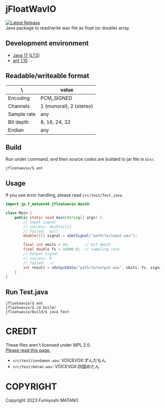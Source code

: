# jFloatWavIO
[![Latest Release](https://gitlab.com/f-matano44/jfloatwavio/-/badges/release.svg)](https://gitlab.com/f-matano44/jfloatwavio/-/releases)  
Java package to read/write wav file as float (or double) array.

## Development environment
* [Java 17 (LTS)](https://adoptium.net/temurin/releases/?version=17)
* [ant 1.10](https://ant.apache.org/bindownload.cgi)

## Readable/writeable format
| \ |value|
|---|-----|
|Encoding|PCM_SIGNED|
|Channels|1 (monoral), 2 (stereo)|
|Sample rate|any|
|Bit depth|8, 16, 24, 32|
|Endian|any|

## Build
Run under command, and then source codes are builded to jar file in `bin/`.
```SH
jfloatwavio/$ ant
```

## Usage
If you use error handling, please read `src/test/Test.java`.
``` java
import jp.f_matano44.jfloatwavio.WavIO;

class Main {
    public static void main(String[] args) {
        // Input signal
        // success: double[][]
        // failed:  null
        double[][] signal = sGetSignal("path/to/input.wav");

        final int nbits = 16;       // bit depth
        final double fs = 16000.0;  // sampling rate
        // Output Signal
        // success: 0
        // failed:  -1
        int result = sOutputData("path/to/output.wav", nbits, fs, signal);
    }
}
```

## Run Test.java
```SH
jfloatwavio/$ ant
jfloatwavio/$ cd build/
jfloatwavio/build/$ java Test
```

# CREDIT
These files aren't licensed under MPL 2.0.<br>
[Please read this page.](https://zunko.jp/con_ongen_kiyaku.html)
* `src/test/zundamon.wav`: VOICEVOX:ずんだもん
* `src/test/metan.wav`: VOICEVOX:四国めたん

# COPYRIGHT
Copyright 2023 Fumiyoshi MATANO<br>
